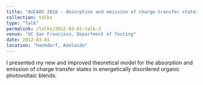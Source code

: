 ```yaml
---
title: "AUCAOS 2018 - Absorption and emission of charge-transfer states in disordered organic semiconductors"
collection: talks
type: "Talk"
permalink: /talks/2012-03-01-talk-1
venue: "UC San Francisco, Department of Testing"
date: 2012-03-01
location: "Hanhdorf, Adelaide"
---
```


I presented my new and improved theoretical model for the absorption and emission of charge transfer states in energetically disordered organic photovoltaic blends.
